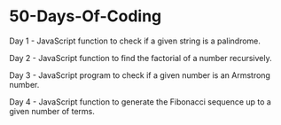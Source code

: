 # 50-Days-Of-Coding

Day 1 - JavaScript function to check if a given string is a palindrome.


Day 2 - JavaScript function to find the factorial of a number recursively.


Day 3 - JavaScript program to check if a given number is an Armstrong number.


Day 4 - JavaScript function to generate the Fibonacci sequence up to a given number of terms.
